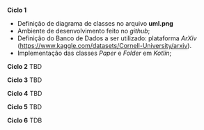 **Ciclo 1**
- Definição de diagrama de classes no arquivo **uml.png**
- Ambiente de desenvolvimento feito no _github_;
- Definição do Banco de Dados a ser utilizado: plataforma _ArXiv_ (https://www.kaggle.com/datasets/Cornell-University/arxiv).
- Implementação das classes _Paper_ e _Folder_ em _Kotlin_;
  
**Ciclo 2**
TBD

**Ciclo 3**
TBD

**Ciclo 4**
TBD

**Ciclo 5**
TBD

**Ciclo 6**
TDB
